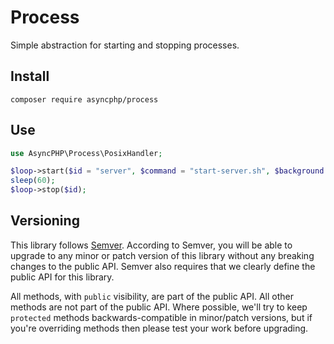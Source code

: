# Process

Simple abstraction for starting and stopping processes.

## Install

```
composer require asyncphp/process
```

## Use

```php
use AsyncPHP\Process\PosixHandler;

$loop->start($id = "server", $command = "start-server.sh", $background = true);
sleep(60);
$loop->stop($id);
```

## Versioning

This library follows [Semver](http://semver.org). According to Semver, you will be able to upgrade to any minor or patch version of this library without any breaking changes to the public API. Semver also requires that we clearly define the public API for this library.

All methods, with `public` visibility, are part of the public API. All other methods are not part of the public API. Where possible, we'll try to keep `protected` methods backwards-compatible in minor/patch versions, but if you're overriding methods then please test your work before upgrading.
